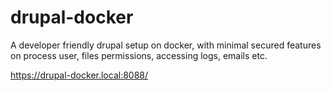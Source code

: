 # drupal-docker

A developer friendly drupal setup on docker, with minimal secured features on process user, files permissions, accessing logs, emails etc.

https://drupal-docker.local:8088/